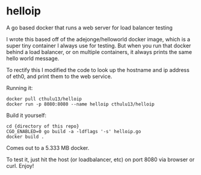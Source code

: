 # helloip
A go based docker that runs a web server for load balancer testing

I wrote this based off of the adejonge/helloworld docker image, which is a super tiny container I always use for testing.  But when you run that docker behind a load balancer, or on multiple containers, it always prints the same hello world message.

To rectify this I modified the code to look up the hostname and ip address of eth0, and print them to the web service.

Running it:
```
docker pull cthulu13/helloip
docker run -p 8080:8080 --name helloip cthulu13/helloip
```
Build it yourself:
```
cd {directory of this repo}
CGO_ENABLED=0 go build -a -ldflags '-s' helloip.go
docker build .
```
Comes out to a 5.333 MB docker.

To test it, just hit the host (or loadbalancer, etc) on port 8080 via browser or curl.
Enjoy!
